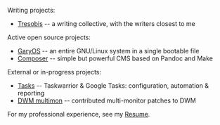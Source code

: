 [Resume]: Gary_B_Genett-Business_Leader-Resume.html
[Tresobis]: http://www.tresobis.org
[Composer]: projects/composer
[GaryOS]: projects/gary-os
[Tasks]: https://github.com/garybgenett/tasks
[DWM multimon]: http://dwm.suckless.org/patches/multimon

Writing projects:
  * [Tresobis] -- a writing collective, with the writers closest to me

Active open source projects:
  * [GaryOS] -- an entire GNU/Linux system in a single bootable file
  * [Composer] -- simple but powerful CMS based on Pandoc and Make

External or in-progress projects:
  * [Tasks] -- Taskwarrior & Google Tasks: configuration, automation & reporting
  * [DWM multimon] -- contributed multi-monitor patches to DWM

For my professional experience, see my [Resume].
